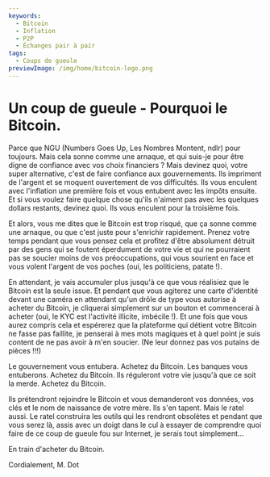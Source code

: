 ```yaml
---
keywords:
  - Bitcoin
  - Inflation
  - P2P
  - Échanges pair à pair
tags:
  - Coups de gueule
previewImage: /img/home/bitcoin-logo.png
---
```


# Un coup de gueule - Pourquoi le Bitcoin.

Parce que NGU (Numbers Goes Up, Les Nombres Montent, ndlr) pour toujours. Mais cela sonne comme une arnaque, et qui suis-je pour être digne de confiance avec vos choix financiers ?
Mais devinez quoi, votre super alternative, c'est de faire confiance aux gouvernements. Ils impriment de l'argent et se moquent ouvertement de vos difficultés. Ils vous enculent avec l'inflation une première fois et vous entubent avec les impôts ensuite. Et si vous voulez faire quelque chose qu'ils n'aiment pas avec les quelques dollars restants, devinez quoi. Ils vous enculent pour la troisième fois.

Et alors, vous me dites que le Bitcoin est trop risqué, que ça sonne comme une arnaque, ou que c'est juste pour s'enrichir rapidement. Prenez votre temps pendant que vous pensez cela et profitez d'être absolument détruit par des gens qui se foutent éperdument de votre vie et qui ne pourraient pas se soucier moins de vos préoccupations, qui vous sourient en face et vous volent l'argent de vos poches (oui, les politiciens, patate !).

En attendant, je vais accumuler plus jusqu'à ce que vous réalisiez que le Bitcoin est la seule issue.
Et pendant que vous agiterez une carte d'identité devant une caméra en attendant qu'un drôle de type vous autorise à acheter du Bitcoin, je cliquerai simplement sur un bouton et commencerai à acheter (oui, le KYC est l'activité illicite, imbécile !).
Et une fois que vous aurez compris cela et espérerez que la plateforme qui détient votre Bitcoin ne fasse pas faillite, je penserai à mes mots magiques et à quel point je suis content de ne pas avoir à m'en soucier.
(Ne leur donnez pas vos putains de pièces !!!)

Le gouvernement vous entubera. Achetez du Bitcoin.
Les banques vous entuberons. Achetez du Bitcoin.
Ils réguleront votre vie jusqu'à que ce soit la merde. Achetez du Bitcoin.

Ils prétendront rejoindre le Bitcoin et vous demanderont vos données, vos clés et le nom de naissance de votre mère. Ils s'en tapent. Mais le ratel aussi. Le ratel construira les outils qui les rendront obsolètes et pendant que vous serez là, assis avec un doigt dans le cul à essayer de comprendre quoi faire de ce coup de gueule fou sur Internet, je serais tout simplement...

En train d'acheter du Bitcoin.

Cordialement,
M. Dot
